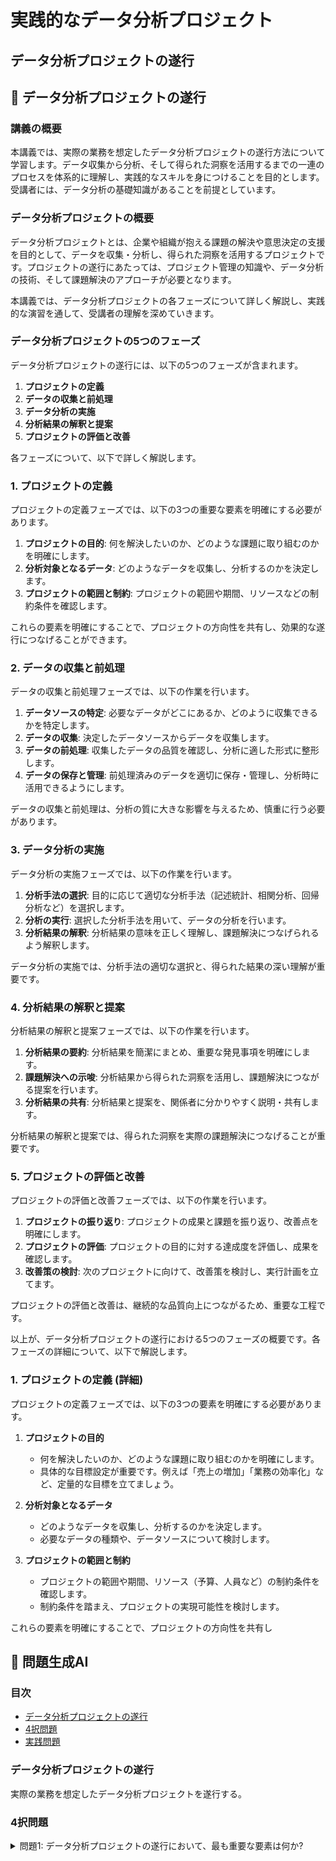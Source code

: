 # 実践的なデータ分析プロジェクト

## データ分析プロジェクトの遂行

## 📝 データ分析プロジェクトの遂行

<a id="introduction"></a>
### 講義の概要

本講義では、実際の業務を想定したデータ分析プロジェクトの遂行方法について学習します。データ収集から分析、そして得られた洞察を活用するまでの一連のプロセスを体系的に理解し、実践的なスキルを身につけることを目的とします。受講者には、データ分析の基礎知識があることを前提としています。

<a id="project-overview"></a>
### データ分析プロジェクトの概要

データ分析プロジェクトとは、企業や組織が抱える課題の解決や意思決定の支援を目的として、データを収集・分析し、得られた洞察を活用するプロジェクトです。プロジェクトの遂行にあたっては、プロジェクト管理の知識や、データ分析の技術、そして課題解決のアプローチが必要となります。

本講義では、データ分析プロジェクトの各フェーズについて詳しく解説し、実践的な演習を通して、受講者の理解を深めていきます。

<a id="project-phases"></a>
### データ分析プロジェクトの5つのフェーズ

データ分析プロジェクトの遂行には、以下の5つのフェーズが含まれます。

1. **プロジェクトの定義**
2. **データの収集と前処理**
3. **データ分析の実施**
4. **分析結果の解釈と提案**
5. **プロジェクトの評価と改善**

各フェーズについて、以下で詳しく解説します。

<a id="phase1"></a>
### 1. プロジェクトの定義

プロジェクトの定義フェーズでは、以下の3つの重要な要素を明確にする必要があります。

1. **プロジェクトの目的**: 何を解決したいのか、どのような課題に取り組むのかを明確にします。
2. **分析対象となるデータ**: どのようなデータを収集し、分析するのかを決定します。
3. **プロジェクトの範囲と制約**: プロジェクトの範囲や期間、リソースなどの制約条件を確認します。

これらの要素を明確にすることで、プロジェクトの方向性を共有し、効果的な遂行につなげることができます。

<a id="phase2"></a>
### 2. データの収集と前処理

データの収集と前処理フェーズでは、以下の作業を行います。

1. **データソースの特定**: 必要なデータがどこにあるか、どのように収集できるかを特定します。
2. **データの収集**: 決定したデータソースからデータを収集します。
3. **データの前処理**: 収集したデータの品質を確認し、分析に適した形式に整形します。
4. **データの保存と管理**: 前処理済みのデータを適切に保存・管理し、分析時に活用できるようにします。

データの収集と前処理は、分析の質に大きな影響を与えるため、慎重に行う必要があります。

<a id="phase3"></a>
### 3. データ分析の実施

データ分析の実施フェーズでは、以下の作業を行います。

1. **分析手法の選択**: 目的に応じて適切な分析手法（記述統計、相関分析、回帰分析など）を選択します。
2. **分析の実行**: 選択した分析手法を用いて、データの分析を行います。
3. **分析結果の解釈**: 分析結果の意味を正しく理解し、課題解決につなげられるよう解釈します。

データ分析の実施では、分析手法の適切な選択と、得られた結果の深い理解が重要です。

<a id="phase4"></a>
### 4. 分析結果の解釈と提案

分析結果の解釈と提案フェーズでは、以下の作業を行います。

1. **分析結果の要約**: 分析結果を簡潔にまとめ、重要な発見事項を明確にします。
2. **課題解決への示唆**: 分析結果から得られた洞察を活用し、課題解決につながる提案を行います。
3. **分析結果の共有**: 分析結果と提案を、関係者に分かりやすく説明・共有します。

分析結果の解釈と提案では、得られた洞察を実際の課題解決につなげることが重要です。

<a id="phase5"></a>
### 5. プロジェクトの評価と改善

プロジェクトの評価と改善フェーズでは、以下の作業を行います。

1. **プロジェクトの振り返り**: プロジェクトの成果と課題を振り返り、改善点を明確にします。
2. **プロジェクトの評価**: プロジェクトの目的に対する達成度を評価し、成果を確認します。
3. **改善策の検討**: 次のプロジェクトに向けて、改善策を検討し、実行計画を立てます。

プロジェクトの評価と改善は、継続的な品質向上につながるため、重要な工程です。

以上が、データ分析プロジェクトの遂行における5つのフェーズの概要です。各フェーズの詳細について、以下で解説します。

<a id="phase1-details"></a>
### 1. プロジェクトの定義 (詳細)

プロジェクトの定義フェーズでは、以下の3つの要素を明確にする必要があります。

1. **プロジェクトの目的**
   - 何を解決したいのか、どのような課題に取り組むのかを明確にします。
   - 具体的な目標設定が重要です。例えば「売上の増加」「業務の効率化」など、定量的な目標を立てましょう。

2. **分析対象となるデータ**
   - どのようなデータを収集し、分析するのかを決定します。
   - 必要なデータの種類や、データソースについて検討します。

3. **プロジェクトの範囲と制約**
   - プロジェクトの範囲や期間、リソース（予算、人員など）の制約条件を確認します。
   - 制約条件を踏まえ、プロジェクトの実現可能性を検討します。

これらの要素を明確にすることで、プロジェクトの方向性を共有し

## 📝 問題生成AI

### 目次
- [データ分析プロジェクトの遂行](#introduction)
- [4択問題](#multiple-choice)
- [実践問題](#practice-problems)

<a id="introduction"></a>
### データ分析プロジェクトの遂行
実際の業務を想定したデータ分析プロジェクトを遂行する。

<a id="multiple-choice"></a>
### 4択問題

<details>
<summary>問題1: データ分析プロジェクトの遂行において、最も重要な要素は何か?</summary>

- a. 分析手法の選択
- b. データの収集
- c. 結果の解

## データの収集、前処理、分析、結果の報告

## 📝 講義資料生成AI

<a id="table-of-contents"></a>
### 目次
1. [はじめに](#introduction)
2. [データの収集、前処理、分析、結果の報告](#data-analysis-overview)
3. [データの収集](#data-collection)
4. [データの前処理](#data-preprocessing)
5. [データの分析](#data-analysis)
6. [結果の報告](#reporting-results)
7. [例題と解説](#exercises-and-solutions)
8. [専門用語一覧](#glossary)

<a id="introduction"></a>
### はじめに
本講義では、データ分析の一連の流れを経験することを目的としています。具体的には、データの収集、前処理、分析、そして結果の報告までの一連の工程を学習します。データ分析は、組織の意思決定や問題解決に不可欠な重要なスキルです。本講義では、実践的な演習を通して、データ分析の基礎から応用までを理解していきます。

<a id="data-analysis-overview"></a>
### データの収集、前処理、分析、結果の報告
データ分析の一連の流れは、以下の4つのステップから構成されます。

1. **データの収集**: 分析に必要なデータを収集します。データの種類や形式、量などを確認し、適切なデータを収集する方法を検討します。
2. **データの前処理**: 収集したデータを分析に適した形式に整備します。欠損値の補完、異常値の除去、データの変換などを行います。
3. **データの分析**: 前処理されたデータに対して、統計的な分析や機械学習の手法を適用し、洞察を得ます。
4. **結果の報告**: 分析結果を適切に可視化し、意思決定に活用できる形で報告します。

<a id="data-collection"></a>
### データの収集
データ分析の第一歩は、分析に必要なデータを収集することです。データの収集には以下の点に注意が必要です。

- **データの種類と形式**: 分析目的に合わせて、適切なデータの種類(数値、テキスト、画像など)と形式(CSV、Excel、SQL database等)を選択する必要があります。
- **データの量**: 分析の精度を上げるには、十分な量のデータが必要です。サンプルサイズが小さすぎると、信頼性の高い結果が得られない可能性があります。
- **データの出所**: データの信頼性と妥当性を確保するために、適切な出所からデータを収集する必要があります。

<a id="data-preprocessing"></a>
### データの前処理
収集したデータを分析に適した形式に整備するのが、データの前処理の役割です。主な前処理の内容は以下の通りです。

- **欠損値の処理**: 欠損値がある場合、平均値や中央値による補完、または行や列の削除などの対応が必要です。
- **異常値の除去**: 分析に悪影響を及ぼす可能性のある異常値を特定し、適切に除去する必要があります。
- **データの変換**: 分析に適した形式や単位にデータを変換する必要がある場合があります。例えば、テキストデータを数値化するなどの処理が考えられます。

<a id="data-analysis"></a>
### データの分析
前処理の完了したデータに対して、分析手法を適用し、洞察を得ます。代表的な分析手法は以下の通りです。

- **記述統計**: データの平均値、中央値、標準偏差などの基本的な統計量を算出します。
- **相関分析**: 変数間の相関関係を分析し、変数間の関連性を把握します。
- **回帰分析**: 変数間の因果関係を分析し、予測モデルを構築します。
- **クラスタリング**: データを類似性に基づいてグループ化し、データの特徴を把握します。

<a id="reporting-results"></a>
### 結果の報告
分析結果を適切に可視化し、意思決定に活用できる形で報告します。主な報告方法は以下の通りです。

- **グラフ**: 折れ線グラフ、棒グラフ、散布図などを使ってデータの傾向を視覚的に表現します。
- **表**: 数値データを表形式で整理し、分かりやすく提示します。
- **レポート**: 分析の背景、手法、結果、考察をまとめた文書レポートを作成します。

<a id="exercises-and-solutions"></a>
### 例題と解説

**例題1: 欠損値の補完**
ある企業の売上データに、一部の月の売上金額が記録されていません。平均値による補完と中央値による補完を行い、それぞれの結果を比較してください。

**解答例**
1. 平均値による補完
   - 売上データの平均値を計算する
   - 欠損値のある月の売上を平均値で補完する

2. 中央値による補完 
   - 売上データの中央値を計算する
   - 欠損値のある月の売上を中央値で補完する

3. 補完結果の比較
   - 平均値補完と中央値補完の結果を比較し、どちらがより適切かを検討する
   - 外れ値の影響を受けにくい中央値補完が、この事例では適切と考えられる

<a id="glossary"></a>
### 専門用語一覧

| 用語 | 説明 |
| --- | --- |
| 欠損値 | データの一部が記録されていない状態 |
| 異常値 | 通常の範囲から大きく外れた値 |
| 記述統計 | データの基本的な統計量(平均値、中央値、標準偏差など)を計算すること |
| 相関分析 | 変数間の相関関係を分析すること |
| 回帰分析 | 変数間の因果関係を分析し、予測モデルを構築すること |
| クラスタリング | データを類似性に基づいてグループ化すること |

## 📝 データ分析の一連の流れ

<a id="introduction"></a>
### 講義概要
データ分析の一連の流れを経験する。データの収集、前処理、分析、結果の報告までの過程を学びます。

### 目次
1. [データの収集](#data-collection)
2. [データの前処理](#data-preprocessing)
3. [データの分析](#data-analysis)
4. [結果の報告](#result-reporting)

<a id="data-collection"></a>
## 1. データの収集
データ分析の第一歩は、適切なデータを収集することです。データの収集には様々な方法があり、目的に応じて適切な手法

## チームでのプロジェクト遂行

## 📝 チームでのプロジェクト遂行

<a id="introduction"></a>
### 講義概要

本講義では、チームでのプロジェクト遂行を通じて、コミュニケーションとプレゼンテーションスキルを磨くことを目的としています。プロジェクトの企画立案から実行、そして振り返りまでの一連のプロセスを学び、効果的なチームワークの方法を身につけていきます。また、プレゼンテーション力の向上にも重点を置き、説得力のある資料作成やわかりやすい発表方法を習得します。

<a id="team-project-management"></a>
### 1. チームでのプロジェクト管理

プロジェクトを効果的にマネジメントするためには、チームメンバー全員が目標を共有し、お互いに協力し合うことが重要です。プロジェクトの進捗管理、リスク管理、コミュニケーション管理など、チームで取り組むべき要素について解説します。また、PDCA サイクルを活用し、プロジェクトの成果を振り返り、改善につなげる方法も紹介します。

<a id="communication-skills"></a>
### 2. コミュニケーションスキル

チームでの円滑な意思疎通は、プロジェクトの成功に欠かせません。積極的な傾聴、適切な質問、建設的なフィードバックの方法を学び、チームメンバー間の信頼関係を築くことの重要性を理解します。さらに、文化的・価値観の違いを踏まえたコミュニケーション方法についても検討します。

<a id="presentation-skills"></a>
### 3. プレゼンテーションスキル

プロジェクトの成果を効果的に伝えるためには、わかりやすい資料作成とプレゼンテーション力が不可欠です。資料の構成、視覚的な表現方法、話し方のテクニックなどを学び、聴衆を引き付ける魅力的なプレゼンテーションを行う方法を身につけます。

<a id="conflict-resolution"></a>
### 4. 衝突の解決

チームでのプロジェクト遂行においては、メンバー間の意見の相違や価値観の違いから、様々な衝突が起こる可能性があります。これらの衝突を建設的に解決するための手法を学びます。傾聴力の向上、win-win の解決策の模索、メンバー間の合意形成の方法などを習得します。

<a id="project-review"></a>
### 5. プロジェクトの振り返り

プロジェクトが終了したら、得られた成果と課題を振り返り、次のプロジェクトにつなげていくことが重要です。KPIの設定、レビューミーティングの開催、改善点の共有など、プロジェクトの総括と継続的な改善に向けた取り組みについて学びます。

<a id="glossary"></a>
### 専門用語集

| 用語 | 説明 |
| --- | --- |
| PDCA サイクル | Plan-Do-Check-Actionの略。プロジェクトの計画立案、実行、評価、改善を繰り返すサイクル |
| KPI | Key Performance Indicatorの略。プロジェクトの成果を定量的に評価する指標 |
| 傾聴力 | 相手の話を積極的に聞き、理解しようとする能力 |
| 合意形成 | メンバー全員が納得できる解決策を見出す過程 |

## 📝 チームでのプロジェクト遂行

<a id="introduction"></a>
### 講義の概要
チームでのプロジェクト遂行を通じて、コミュニケーションとプレゼンテーションスキルを磨く。

### 目次
1. [プロジェクトマネジメントの基本](#project-management)
2. [効果的なコミュニケーション](#communication)
3. [プレゼンテーションスキル](#presentation)
4. [チームビルディング](#team-building)
5. [実践問題](#practice-problems)
6. [4択問題](#multiple-choice)

<a id="project-management"></a>
### プロジェ

